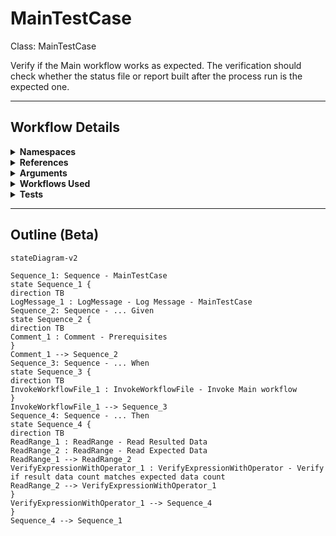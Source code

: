 # MainTestCase
Class: MainTestCase

Verify if the Main workflow works as expected.
The verification should check whether the status file or report built after the process run is the expected one.

<hr />

## Workflow Details
<details>
    <summary>
    <b>Namespaces</b>
    </summary>
    
    - Microsoft.VisualBasic
- Microsoft.VisualBasic.Activities
- System
- System.Activities
- System.Activities.DynamicUpdate
- System.Activities.Expressions
- System.Activities.Statements
- System.Activities.Validation
- System.Activities.XamlIntegration
- System.Collections
- System.Collections.Generic
- System.Collections.ObjectModel
- System.ComponentModel
- System.Data
- System.Diagnostics
- System.Drawing
- System.IO
- System.Linq
- System.Linq.Expressions
- System.Net.Mail
- System.Runtime.Serialization
- System.Text
- System.Windows.Markup
- System.Xml
- System.Xml.Linq
- System.Xml.Serialization
- UiPath.Core
- UiPath.Core.Activities
- UiPath.Excel
- UiPath.Excel.Activities
- UiPath.Shared.Activities
- UiPath.Testing
- UiPath.Testing.Activities


</details>
<details>
    <summary>
    <b>References</b>
    </summary>

    - Microsoft.Bcl.AsyncInterfaces
- Microsoft.CSharp
- Microsoft.VisualBasic
- PresentationCore
- PresentationFramework
- System
- System.Activities
- System.ComponentModel
- System.ComponentModel.Composition
- System.ComponentModel.Primitives
- System.ComponentModel.TypeConverter
- System.Core
- System.Data
- System.Data.Common
- System.Drawing
- System.Linq
- System.Memory
- System.ObjectModel
- System.Private.CoreLib
- System.Private.Xml
- System.Runtime.Serialization
- System.ServiceModel
- System.ServiceModel.Activities
- System.ValueTuple
- System.Xaml
- System.Xml
- System.Xml.Linq
- UiPath.Excel
- UiPath.Excel.Activities
- UiPath.System.Activities
- UiPath.Testing
- UiPath.Testing.Activities
- UiPath.Workflow
- WindowsBase


</details>
<details>
    <summary>
    <b>Arguments</b>
    </summary>
    <table><tr><th>Name</th><th>Direction</th><th>Type</th><th>Description</th></tr></table>
    
</details>
<details>
    <summary>
    <b>Workflows Used</b>
    </summary>

    - C:\Users\eyash\Documents\UiPath\LazyFramework\Main.xaml

    
</details>
<details>
    <summary>
    <b>Tests</b>
    </summary>

    

    
</details>

<hr />

## Outline (Beta)

```mermaid
stateDiagram-v2

Sequence_1: Sequence - MainTestCase
state Sequence_1 {
direction TB
LogMessage_1 : LogMessage - Log Message - MainTestCase
Sequence_2: Sequence - ... Given
state Sequence_2 {
direction TB
Comment_1 : Comment - Prerequisites
}
Comment_1 --> Sequence_2
Sequence_3: Sequence - ... When
state Sequence_3 {
direction TB
InvokeWorkflowFile_1 : InvokeWorkflowFile - Invoke Main workflow
}
InvokeWorkflowFile_1 --> Sequence_3
Sequence_4: Sequence - ... Then
state Sequence_4 {
direction TB
ReadRange_1 : ReadRange - Read Resulted Data
ReadRange_2 : ReadRange - Read Expected Data
ReadRange_1 --> ReadRange_2
VerifyExpressionWithOperator_1 : VerifyExpressionWithOperator - Verify if result data count matches expected data count
ReadRange_2 --> VerifyExpressionWithOperator_1
}
VerifyExpressionWithOperator_1 --> Sequence_4
}
Sequence_4 --> Sequence_1
```